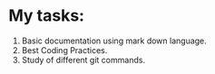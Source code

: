 # My tasks:

1. Basic documentation using mark down language.
2. Best Coding Practices.
3. Study of different git commands.
